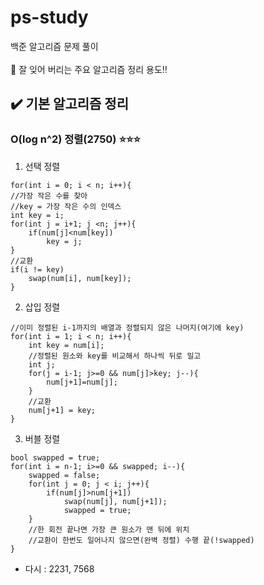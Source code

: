 # ps-study
백준 알고리즘 문제 풀이
<br>
<br>
👀 잘 잊어 버리는 주요 알고리즘 정리 용도‼️

## ✔️ 기본 알고리즘 정리
### O(log n^2) 정렬(2750) ⭐️⭐️⭐️
1. 선택 정렬
```
for(int i = 0; i < n; i++){
//가장 작은 수를 찾아
//key = 가장 작은 수의 인덱스
int key = i;
for(int j = i+1; j <n; j++){
    if(num[j]<num[key])
        key = j;
}
//교환
if(i != key) 
    swap(num[i], num[key]);
}
```

2. 삽입 정렬
```
//이미 정렬된 i-1까지의 배열과 정렬되지 않은 나머지(여기에 key)
for(int i = 1; i < n; i++){
    int key = num[i];
    //정렬된 원소와 key를 비교해서 하나씩 뒤로 밀고
    int j;
    for(j = i-1; j>=0 && num[j]>key; j--){
        num[j+1]=num[j];
    }
    //교환
    num[j+1] = key;
}
```

3. 버블 정렬
```
bool swapped = true;
for(int i = n-1; i>=0 && swapped; i--){
    swapped = false;
    for(int j = 0; j < i; j++){
        if(num[j]>num[j+1])
            swap(num[j], num[j+1]);
            swapped = true;
    }
    //한 회전 끝나면 가장 큰 원소가 맨 뒤에 위치
    //교환이 한번도 일어나지 않으면(완벽 정렬) 수행 끝(!swapped)
}
```

- 다시 : 2231, 7568
